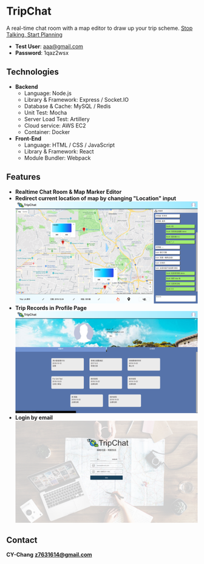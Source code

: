 # TripChat
A real-time chat room with a map editor to draw up your trip scheme.
[Stop Talking, Start Planning](http://waitforit.tw:9000)
* **Test User**: aaa@gmail.com
* **Password**: 1qaz2wsx

## Technologies
* **Backend**
    * Language: Node.js
    * Library & Framework: Express / Socket.IO
    * Database & Cache: MySQL / Redis
    * Unit Test: Mocha
    * Server Load Test: Artillery
    * Cloud service: AWS EC2
    * Container: Docker
* **Front-End**
    * Language: HTML / CSS / JavaScript
    * Library & Framework: React
    * Module Bundler: Webpack

## Features
* **Realtime Chat Room & Map Marker Editor**
* **Redirect current location of map by changing "Location" input**
![](photo/snapshot03.png) 
* **Trip Records in Profile Page**
![](photo/snapshot02.png) 
* **Login by email**
![](photo/snapshot01.png)

## Contact
**CY-Chang**
**z7631614@gmail.com**